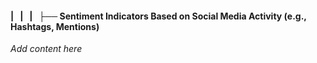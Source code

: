 #### |   |   |   ├── Sentiment Indicators Based on Social Media Activity (e.g., Hashtags, Mentions)

*Add content here*